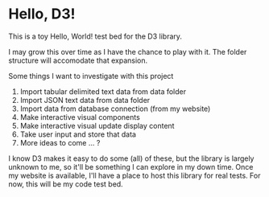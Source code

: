 # Hello, D3!

This is a toy Hello, World! test bed for the D3 library. 

I may grow this over time as I have the chance to play
with it. The folder structure will accomodate that expansion.

Some things I want to investigate with this project

1. Import tabular delimited text data from data folder
2. Import JSON text data from data folder
3. Import data from database connection (from my website)
4. Make interactive visual components
5. Make interactive visual update display content
6. Take user input and store that data
7. More ideas to come ... ?

I know D3 makes it easy to do some (all) of these, but the
library is largely unknown to me, so it'll be something I
can explore in my down time. Once my website is available,
I'll have a place to host this library for real tests. For 
now, this will be my code test bed. 
